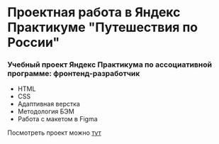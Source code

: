 # Проектная работа в Яндекс Практикуме "Путешествия по России"

### Учебный проект Яндекс Практикума по ассоциативной программе: фронтенд-разработчик

* HTML
* CSS
* Адаптивная верстка
* Методология БЭМ
* Работа с макетом в Figma
  
Посмотреть проект можно [тут](#)

